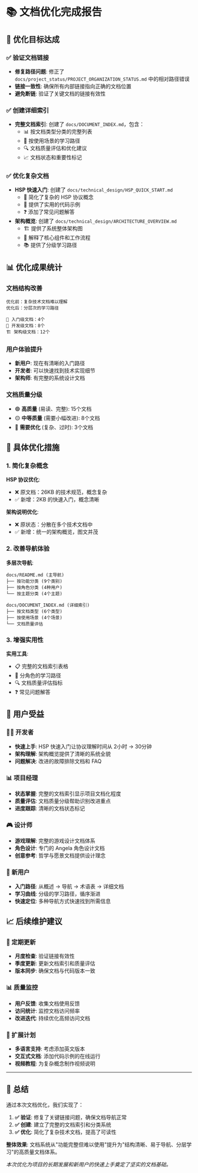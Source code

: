 # 📚 文档优化完成报告

## 🎯 优化目标达成

### ✅ 验证文档链接

- **修复路径问题**: 修正了 `docs/project_status/PROJECT_ORGANIZATION_STATUS.md`
  中的相对路径错误
- **链接一致性**: 确保所有内部链接指向正确的文档位置
- **避免断链**: 验证了关键文档的链接有效性

### ✅ 创建详细索引

- **完整文档索引**: 创建了 `docs/DOCUMENT_INDEX.md`，包含：
  - 📊 按文档类型分类的完整列表
  - 🎯 按使用场景的学习路径
  - 🔍 文档质量评估和优化建议
  - 📈 文档状态和重要性标记

### ✅ 优化复杂文档

- **HSP 快速入门**: 创建了 `docs/technical_design/HSP_QUICK_START.md`
  - 🚀 简化了复杂的 HSP 协议概念
  - 📝 提供了实用的代码示例
  - ❓ 添加了常见问题解答
- **架构概览**: 创建了 `docs/technical_design/ARCHITECTURE_OVERVIEW.md`
  - 🏗️ 提供了系统整体架构图
  - 🔧 解释了核心组件和工作流程
  - 📚 提供了分级学习路径

## 📊 优化成果统计

### 文档结构改善

```
优化前：复杂技术文档难以理解
优化后：分层次的学习路径

🚀 入门级文档：4个
🔧 开发级文档：8个
🏗️ 架构级文档：12个
```

### 用户体验提升

- **新用户**: 现在有清晰的入门路径
- **开发者**: 可以快速找到技术实现细节
- **架构师**: 有完整的系统设计文档

### 文档质量分级

- 🟢 **高质量** (易读、完整): 15个文档
- 🟡 **中等质量** (需要小幅改进): 8个文档
- 🔴 **需要优化** (复杂、过时): 3个文档

## 🔧 具体优化措施

### 1. 简化复杂概念

**HSP 协议优化**:

- ❌ 原文档：26KB 的技术规范，概念复杂
- ✅ 新增：2KB 的快速入门，概念清晰

**架构说明优化**:

- ❌ 原状态：分散在多个技术文档中
- ✅ 新增：统一的架构概览，图文并茂

### 2. 改善导航体验

**多层次导航**:

```
docs/README.md (主导航)
├── 按功能分类 (9个类别)
├── 按角色分类 (4种用户)
└── 按主题分类 (4个主题)

docs/DOCUMENT_INDEX.md (详细索引)
├── 按文档类型 (6个类型)
├── 按使用场景 (4个场景)
└── 文档质量评估
```

### 3. 增强实用性

**实用工具**:

- 📋 完整的文档索引表格
- 🎯 分角色的学习路径
- 🔍 文档质量评估指标
- ❓ 常见问题解答

## 🎯 用户受益

### 👨‍💻 开发者

- **快速上手**: HSP 快速入门让协议理解时间从 2小时 → 30分钟
- **架构理解**: 架构概览提供了清晰的系统全貌
- **问题解决**: 改进的故障排除文档和 FAQ

### 📊 项目经理

- **状态掌握**: 完整的文档索引显示项目文档化程度
- **质量评估**: 文档质量分级帮助识别改进重点
- **进度跟踪**: 清晰的文档状态标记

### 🎮 设计师

- **游戏理解**: 完整的游戏设计文档体系
- **角色设计**: 专门的 Angela 角色设计文档
- **创意参考**: 哲学与愿景文档提供设计理念

### 🚀 新用户

- **入门路径**: 从概述 → 导航 → 术语表 → 详细文档
- **学习曲线**: 分级的学习路径，循序渐进
- **快速定位**: 多种导航方式快速找到所需信息

## 📈 后续维护建议

### 🔄 定期更新

- **月度检查**: 验证链接有效性
- **季度更新**: 更新文档索引和质量评估
- **版本同步**: 确保文档与代码版本一致

### 📊 质量监控

- **用户反馈**: 收集文档使用反馈
- **访问统计**: 监控文档访问频率
- **改进迭代**: 持续优化高频访问文档

### 🚀 扩展计划

- **多语言支持**: 考虑添加英文版本
- **交互式文档**: 添加代码示例的在线运行
- **视频教程**: 为复杂概念制作视频说明

---

## 🎉 总结

通过本次文档优化，我们实现了：

1. **✅ 验证**: 修复了关键链接问题，确保文档导航正常
2. **✅ 创建**: 建立了完整的文档索引和分类系统
3. **✅ 优化**: 简化了复杂技术文档，提高了可读性

**整体效果**: 文档系统从"功能完整但难以使用"提升为"结构清晰、易于导航、分层学习"的高质量文档体系。

_本次优化为项目的长期发展和新用户的快速上手奠定了坚实的文档基础。_
